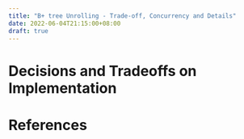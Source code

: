 ```yaml
---
title: "B+ tree Unrolling - Trade-off, Concurrency and Details"
date: 2022-06-04T21:15:00+08:00
draft: true
---
```


# Decisions and Tradeoffs on Implementation

# References
